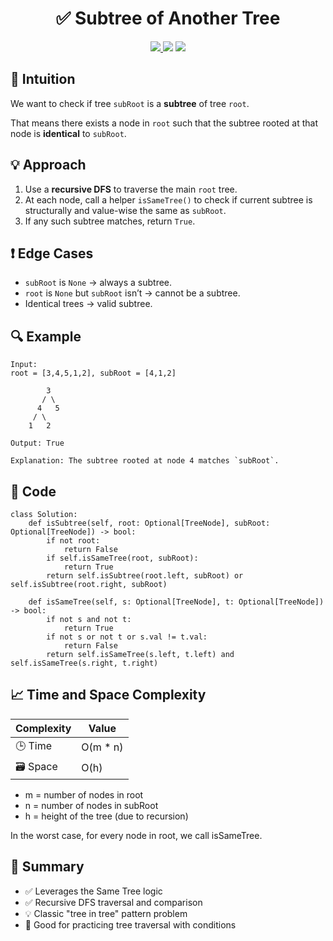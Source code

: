 <h1 align="center">✅ Subtree of Another Tree</h1>

<p align="center">
  <a href="https://leetcode.com/problems/subtree-of-another-tree/">
    <img src="https://img.shields.io/badge/LeetCode-Subtree%20of%20Another%20Tree-brightgreen?logo=leetcode&style=flat-square" />
  </a>
  <img src="https://img.shields.io/badge/Difficulty-Easy-green?style=flat-square" />
  <img src="https://img.shields.io/badge/Category-Tree%2C%20DFS%2C%20Recursion-blueviolet?style=flat-square" />
</p>


## 🧠 Intuition

We want to check if tree `subRoot` is a **subtree** of tree `root`.

That means there exists a node in `root` such that the subtree rooted at that node is **identical** to `subRoot`.


## 💡 Approach

1. Use a **recursive DFS** to traverse the main `root` tree.
2. At each node, call a helper `isSameTree()` to check if current subtree is structurally and value-wise the same as `subRoot`.
3. If any such subtree matches, return `True`.


## ❗ Edge Cases

- `subRoot` is `None` → always a subtree.
- `root` is `None` but `subRoot` isn’t → cannot be a subtree.
- Identical trees → valid subtree.


## 🔍 Example

```
Input: 
root = [3,4,5,1,2], subRoot = [4,1,2]

        3
       / \
      4   5
     / \
    1   2

Output: True

Explanation: The subtree rooted at node 4 matches `subRoot`.
```

## 🧾 Code

```
class Solution:
    def isSubtree(self, root: Optional[TreeNode], subRoot: Optional[TreeNode]) -> bool:
        if not root:
            return False
        if self.isSameTree(root, subRoot):
            return True
        return self.isSubtree(root.left, subRoot) or self.isSubtree(root.right, subRoot)

    def isSameTree(self, s: Optional[TreeNode], t: Optional[TreeNode]) -> bool:
        if not s and not t:
            return True
        if not s or not t or s.val != t.val:
            return False
        return self.isSameTree(s.left, t.left) and self.isSameTree(s.right, t.right)
```

## 📈 Time and Space Complexity

| Complexity | Value |
|------------|--------|
| 🕒 Time     | O(m * n)   |
| 🗃️ Space    | O(h)   |

- m = number of nodes in root
- n = number of nodes in subRoot
- h = height of the tree (due to recursion)

In the worst case, for every node in root, we call isSameTree.

## 📌 Summary

- ✅ Leverages the Same Tree logic
- ✅ Recursive DFS traversal and comparison
- 💡 Classic "tree in tree" pattern problem
- 🔁 Good for practicing tree traversal with conditions
